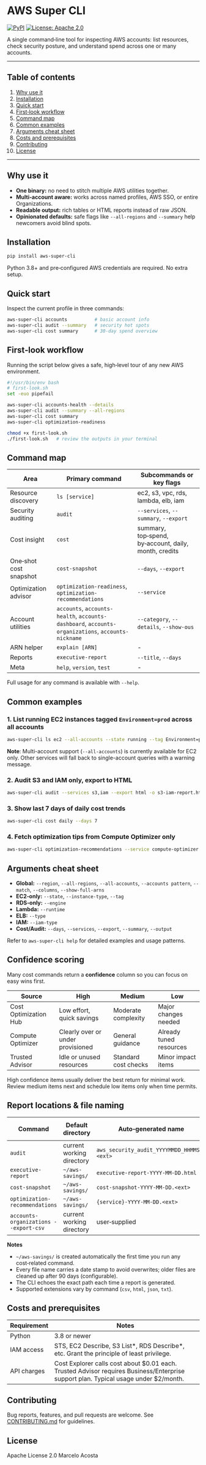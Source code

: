 # AWS Super CLI

[![PyPI](https://img.shields.io/pypi/v/aws-super-cli.svg)](https://pypi.org/project/aws-super-cli/) [![License: Apache 2.0](https://img.shields.io/badge/License-Apache%202.0-blue.svg)](LICENSE)

A single command‑line tool for inspecting AWS accounts: list resources, check security posture, and understand spend across one or many accounts.

---

## Table of contents

1. [Why use it](#why-use-it)
2. [Installation](#installation)
3. [Quick start](#quick-start)
4. [First‑look workflow](#first-look-workflow)
5. [Command map](#command-map)
6. [Common examples](#common-examples)
7. [Arguments cheat sheet](#arguments-cheat-sheet)
8. [Costs and prerequisites](#costs-and-prerequisites)
9. [Contributing](#contributing)
10. [License](#license)

---

## Why use it

* **One binary:** no need to stitch multiple AWS utilities together.
* **Multi‑account aware:** works across named profiles, AWS SSO, or entire Organizations.
* **Readable output:** rich tables or HTML reports instead of raw JSON.
* **Opinionated defaults:** safe flags like `--all‑regions` and `--summary` help newcomers avoid blind spots.

## Installation

```bash
pip install aws-super-cli
```

Python 3.8+ and pre‑configured AWS credentials are required. No extra setup.

## Quick start

Inspect the current profile in three commands:

```bash
aws-super-cli accounts          # basic account info
aws-super-cli audit --summary   # security hot spots
aws-super-cli cost summary      # 30‑day spend overview
```

## First‑look workflow

Running the script below gives a safe, high‑level tour of any new AWS environment.

```bash
#!/usr/bin/env bash
# first-look.sh
set -euo pipefail

aws-super-cli accounts-health --details
aws-super-cli audit --summary --all-regions
aws-super-cli cost summary
aws-super-cli optimization-readiness
```

```bash
chmod +x first-look.sh
./first-look.sh   # review the outputs in your terminal
```

## Command map

| Area                   | Primary command                                                                                    | Subcommands or key flags                              |
| ---------------------- | -------------------------------------------------------------------------------------------------- | ----------------------------------------------------- |
| Resource discovery     | `ls [service]`                                                                                     | ec2, s3, vpc, rds, lambda, elb, iam                   |
| Security auditing      | `audit`                                                                                            | `--services`, `--summary`, `--export`                 |
| Cost insight           | `cost`                                                                                             | summary, top‑spend, by‑account, daily, month, credits |
| One‑shot cost snapshot | `cost-snapshot`                                                                                    | `--days`, `--export`                                  |
| Optimization advisor   | `optimization-readiness`, `optimization-recommendations`                                           | `--service`                                           |
| Account utilities      | `accounts`, `accounts-health`, `accounts-dashboard`, `accounts-organizations`, `accounts-nickname` | `--category`, `--details`, `--show-ous`               |
| ARN helper             | `explain [ARN]`                                                                                    | -                                                     |
| Reports                | `executive-report`                                                                                 | `--title`, `--days`                                   |
| Meta                   | `help`, `version`, `test`                                                                          | -                                                     |

Full usage for any command is available with `--help`.

## Common examples

### 1. List running EC2 instances tagged `Environment=prod` across all accounts

```bash
aws-super-cli ls ec2 --all-accounts --state running --tag Environment=prod
```

**Note**: Multi-account support (`--all-accounts`) is currently available for EC2 only. Other services will fall back to single-account queries with a warning message.

### 2. Audit S3 and IAM only, export to HTML

```bash
aws-super-cli audit --services s3,iam --export html -o s3-iam-report.html
```

### 3. Show last 7 days of daily cost trends

```bash
aws-super-cli cost daily --days 7
```

### 4. Fetch optimization tips from Compute Optimizer only

```bash
aws-super-cli optimization-recommendations --service compute-optimizer
```

## Arguments cheat sheet

* **Global:** `--region`, `--all-regions`, `--all-accounts`, `--accounts pattern`, `--match`, `--columns`, `--show-full-arns`
* **EC2‑only:** `--state`, `--instance-type`, `--tag`
* **RDS‑only:** `--engine`
* **Lambda:** `--runtime`
* **ELB:** `--type`
* **IAM:** `--iam-type`
* **Cost/Audit:** `--days`, `--services`, `--export`, `--summary`, `--output`

Refer to `aws-super-cli help` for detailed examples and usage patterns.

## Confidence scoring

Many cost commands return a **confidence** column so you can focus on easy wins first.

| Source                | High                              | Medium               | Low                     |
| --------------------- | --------------------------------- | -------------------- | ----------------------- |
| Cost Optimization Hub | Low effort, quick savings         | Moderate complexity  | Major changes needed    |
| Compute Optimizer     | Clearly over or under provisioned | General guidance     | Already tuned resources |
| Trusted Advisor       | Idle or unused resources          | Standard cost checks | Minor impact items      |

High confidence items usually deliver the best return for minimal work. Review medium items next and schedule low items only when time permits.

## Report locations & file naming

| Command                               | Default directory         | Auto‑generated name                        | `-o/--output` override |
| ------------------------------------- | ------------------------- | ------------------------------------------ | ---------------------- |
| `audit`                               | current working directory | `aws_security_audit_YYYYMMDD_HHMMSS.<ext>` | yes                    |
| `executive-report`                    | `~/aws-savings/`          | `executive-report-YYYY-MM-DD.html`         | yes                    |
| `cost-snapshot`                       | `~/aws-savings/`          | `cost-snapshot-YYYY-MM-DD.<ext>`           | yes                    |
| `optimization-recommendations`        | `~/aws-savings/`          | `{service}-YYYY-MM-DD.<ext>`               | yes                    |
| `accounts-organizations --export-csv` | current working directory | user‑supplied                              | n/a                    |

**Notes**

* `~/aws-savings/` is created automatically the first time you run any cost‑related command.
* Every file name carries a date stamp to avoid overwrites; older files are cleaned up after 90 days (configurable).
* The CLI echoes the exact path each time a report is generated.
* Supported extensions vary by command (`csv`, `html`, `json`, `txt`).

## Costs and prerequisites

| Requirement | Notes                                                                                      |
| ----------- | ------------------------------------------------------------------------------------------ |
| Python      | 3.8 or newer                                                                               |
| IAM access  | STS, EC2 Describe, S3 List\*, RDS Describe\*, etc. Grant the principle of least privilege. |
| API charges | Cost Explorer calls cost about $0.01 each. Trusted Advisor requires Business/Enterprise support plan. Typical usage under $2/month. |

## Contributing

Bug reports, features, and pull requests are welcome. See [CONTRIBUTING.md](CONTRIBUTING.md) for guidelines.

## License

Apache License 2.0 Marcelo Acosta
